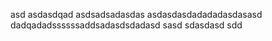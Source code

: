 asd
asdasdqad
asdsadsadasdas
asdasdasdadadadasdasasd
dadqadadssssssaddsadasdsdadasd
sasd
sdasdasd
sdd
